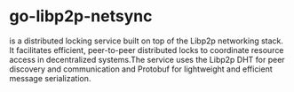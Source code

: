 # go-libp2p-netsync

is a distributed locking service built on top of the Libp2p networking stack. It facilitates efficient, peer-to-peer distributed
locks to coordinate resource access in decentralized systems.The service uses the Libp2p DHT for peer discovery and communication and
Protobuf for lightweight and efficient message serialization.
